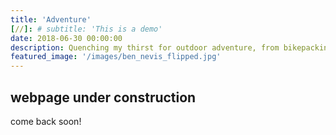 ```yaml
---
title: 'Adventure'
[//]: # subtitle: 'This is a demo'
date: 2018-06-30 00:00:00
description: Quenching my thirst for outdoor adventure, from bikepacking and thru-hiking to discovering new hammock spots.
featured_image: '/images/ben_nevis_flipped.jpg'
---
```


## webpage under construction

come back soon!
